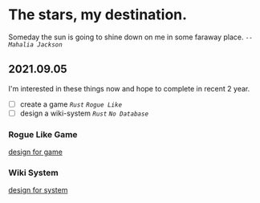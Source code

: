 # The stars, my destination.
Someday the sun is going to shine down on me in some faraway place.  *`--Mahalia Jackson`*

## 2021.09.05
I'm interested in these things now and hope to complete in recent 2 year.
- [ ] create a game *`Rust`* *`Rogue Like`*
- [ ] design a wiki-system *`Rust`* *`No Database`*

### Rogue Like Game
[design for game](./rezero-istarila.md)

### Wiki System
[design for system](./wiki-system.md)

